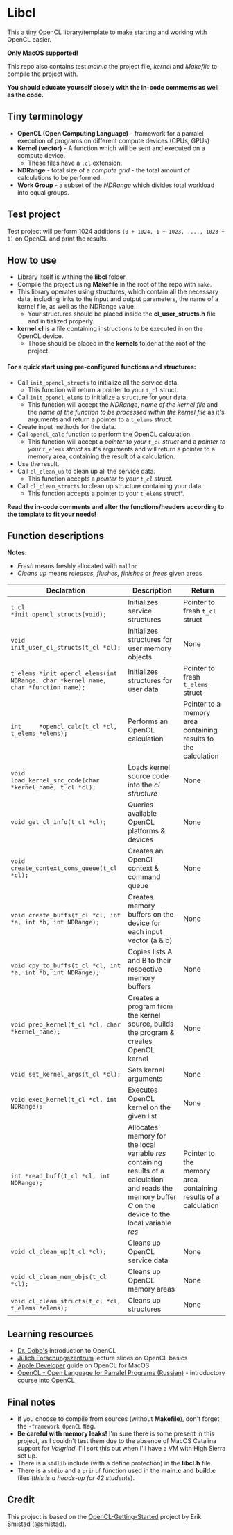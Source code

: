 
# Libcl  
This a tiny OpenCL library/template to make starting and working with OpenCL easier. 

**Only MacOS supported!**
  
This repo also contains test *main.c* the project file, *kernel* and *Makefile* to compile the project with.  
  
**You should educate yourself closely with the in-code comments as well as the code.**

## Tiny terminology

 - **OpenCL (Open Computing Language)** - framework for a parralel execution of programs on different compute devices (CPUs, GPUs)
 - **Kernel (vector)** - A function which will be sent and executed on a compute device.
     - These files have a `.cl` extension.
 - **NDRange** - total size of a *compute grid* - the total amount of calculations to be performed.
 - **Work Group** - a subset of the *NDRange* which divides total workload into equal groups.

  
## **Test project**
  
Test project will perform 1024 additions `(0 + 1024, 1 + 1023, ...., 1023 + 1)` on OpenCL and print the results.

## **How to use**

 - Library itself is withing the **libcl** folder.
 - Compile the project using **Makefile** in the root of the repo with `make`.
 - This library operates using structures, which contain all the necessary data, including links to the input and output parameters, the name of a kernel file, as well as the NDRange value. 
     - Your structures should be placed inside the **cl_user_structs.h** file and initialized properly.
 - **kernel.cl** is a file containing instructions to be executed in on the OpenCL device. 
     - Those should be placed in the **kernels** folder at the root of the project.
 
 #### For a quick start using pre-configured functions and structures:
 - Call `init_opencl_structs` to initialize all the service data. 
     - This function will return a pointer to your `t_cl` struct.
 - Call `init_opencl_elems` to initialize a structure for your data. 
     - This function will accept the *NDRange*, *name of the kernel file* and the *name of the function to be processed within the kernel file* as it's arguments and return a pointer to a `t_elems` struct.
 - Create input methods for the data.
 - Call `opencl_calc` function to perform the OpenCL calculation. 
     - This function will accept a *pointer to your `t_cl` struct* and a *pointer to your `t_elems` struct* as it's arguments and will return a pointer to a memory area, containing the result of a calculation.
 - Use the result.
 - Call `cl_clean_up` to clean up all the service data.
     - This function accepts a *pointer to your `t_cl` struct*.
 - Call `cl_clean_structs` to clean up structure containing your data.
     - This function accepts a pointer to your `t_elems` struct*.

**Read the in-code comments and alter the functions/headers  according to the template to fit your needs!**

## Function descriptions

**Notes:** 

 - *Fresh* means freshly allocated with `malloc`
 - *Cleans up* means *releases, flushes, finishes* or *frees* given areas
 
|Declaration         |Description                |Return                       |
|----------------|-------------------------------|-----------------------------|
|`t_cl    *init_opencl_structs(void);`| Initializes service structures|Pointer to fresh `t_cl` struct  |
|`void    init_user_cl_structs(t_cl *cl);`|Initializes structures for user memory objects| None|
|`t_elems *init_opencl_elems(int NDRange, char *kernel_name, char *function_name);`|Initializes structures for user data | Pointer to fresh `t_elems` struct
|`int     *opencl_calc(t_cl *cl, t_elems *elems);`|Performs an OpenCL calculation|Pointer to a memory area containing results fo the calculation
|`void    load_kernel_src_code(char *kernel_name, t_cl *cl);`|Loads kernel source code into the *cl structure* | None
|`void get_cl_info(t_cl *cl);`|Queries available OpenCL platforms & devices|None
|`void create_context_coms_queue(t_cl *cl);`|Creates an OpenCl context & command queue|None
|`void create_buffs(t_cl *cl, int *a, int *b, int NDRange);`|Creates memory buffers on the device for each input vector (a & b)|None
|`void cpy_to_buffs(t_cl *cl, int *a, int *b, int NDRange);`|Copies lists A and B to their respective memory buffers|None
|`void prep_kernel(t_cl *cl, char *kernel_name);`|Creates a program from the kernel source, builds the program & creates OpenCL kernel| None
|`void set_kernel_args(t_cl *cl);`|Sets kernel arguments|None
|`void exec_kernel(t_cl *cl, int NDRange);`|Executes OpenCL kernel on the given list|None
|`int *read_buff(t_cl *cl, int NDRange);`|Allocates memory for the local variable *res* containing results of a calculation and reads the memory buffer *C* on the device to the local variable *res*|Pointer to the memory area containing results of a calculation
|`void cl_clean_up(t_cl *cl);`|Cleans up OpenCL service data|None
|`void cl_clean_mem_objs(t_cl *cl);`|Cleans up OpenCL memory areas|None
|`void cl_clean_structs(t_cl *cl, t_elems *elems);`|Cleans up structures|None

## Learning resources

 - [Dr. Dobb's](https://www.drdobbs.com/parallel/a-gentle-introduction-to-opencl/231002854?pgno=3) introduction to OpenCL
 - [Jülich Forschungszentrum](https://www.fz-juelich.de/SharedDocs/Downloads/IAS/JSC/EN/slides/opencl/opencl-03-basics.pdf?__blob=publicationFile) lecture slides on OpenCL basics
 - [Apple Developer](https://developer.apple.com/library/archive/documentation/Performance/Conceptual/OpenCL_MacProgGuide/Introduction/Introduction.html#//apple_ref/doc/uid/TP40008312-CH1-SW1) guide on OpenCL for MacOS
 - [OpenCL - Open Language for Parralel Programs (Russian)](https://cmp.phys.msu.ru/sites/default/files/OpenCL.pdf) - introductory course into OpenCL

## Final notes

 - If you choose to compile from sources (without **Makefile**), don't forget the `-framework OpenCL` flag.
 - **Be careful with memory leaks!** I'm sure there is some present in this project, as I couldn't test them due to the absence of MacOS Catalina support for *Valgrind*. I'll sort this out when I'll have a VM with High Sierra set up.
 - There is a `stdlib` include (with a define protection) in the **libcl.h** file.
 - There is a `stdio` and a `printf` function used in the **main.c** and **build.c** files (*this is a heads-up for 42 students*).


## Credit
This project is based on the [OpenCL-Getting-Started](https://github.com/smistad/OpenCL-Getting-Started) project by Erik Smistad (@smistad).